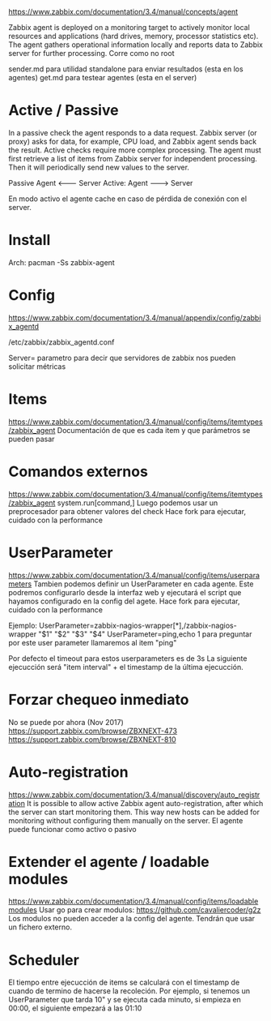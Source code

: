 https://www.zabbix.com/documentation/3.4/manual/concepts/agent

Zabbix agent is deployed on a monitoring target to actively monitor local resources and applications (hard drives, memory, processor statistics etc).
The agent gathers operational information locally and reports data to Zabbix server for further processing.
Corre como no root


sender.md para utilidad standalone para enviar resultados (esta en los agentes)
get.md para testear agentes (esta en el server)

# Active / Passive
In a passive check the agent responds to a data request. Zabbix server (or proxy) asks for data, for example, CPU load, and Zabbix agent sends back the result.
Active checks require more complex processing. The agent must first retrieve a list of items from Zabbix server for independent processing. Then it will periodically send new values to the server.

Passive Agent <--- Server
Active: Agent ---> Server

En modo activo el agente cache en caso de pérdida de conexión con el server.


# Install
Arch: pacman -Ss zabbix-agent

# Config
https://www.zabbix.com/documentation/3.4/manual/appendix/config/zabbix_agentd

/etc/zabbix/zabbix_agentd.conf

Server=
  parametro para decir que servidores de zabbix nos pueden solicitar métricas


# Items
https://www.zabbix.com/documentation/3.4/manual/config/items/itemtypes/zabbix_agent
Documentación de que es cada item y que parámetros se pueden pasar


# Comandos externos
https://www.zabbix.com/documentation/3.4/manual/config/items/itemtypes/zabbix_agent
system.run[command,<mode>]
Luego podemos usar un preprocesador para obtener valores del check
Hace fork para ejecutar, cuidado con la performance

# UserParameter
https://www.zabbix.com/documentation/3.4/manual/config/items/userparameters
Tambien podemos definir un UserParameter en cada agente.
Este podremos configurarlo desde la interfaz web y ejecutará el script que hayamos configurado en la config del agete.
Hace fork para ejecutar, cuidado con la performance

Ejemplo:
UserParameter=zabbix-nagios-wrapper[*],<Path-to>/zabbix-nagios-wrapper "$1" "$2" "$3" "$4"
UserParameter=ping,echo 1
  para preguntar por este user parameter llamaremos al item "ping"

Por defecto el timeout para estos userparameters es de 3s
La siguiente ejecucción será "item interval" + el timestamp de la última ejecucción.


# Forzar chequeo inmediato
No se puede por ahora (Nov 2017)
https://support.zabbix.com/browse/ZBXNEXT-473
https://support.zabbix.com/browse/ZBXNEXT-810


# Auto-registration
https://www.zabbix.com/documentation/3.4/manual/discovery/auto_registration
It is possible to allow active Zabbix agent auto-registration, after which the server can start monitoring them. This way new hosts can be added for monitoring without configuring them manually on the server.
El agente puede funcionar como activo o pasivo



# Extender el agente / loadable modules
https://www.zabbix.com/documentation/3.4/manual/config/items/loadablemodules
Usar go para crear modulos: https://github.com/cavaliercoder/g2z
Los modulos no pueden acceder a la config del agente. Tendrán que usar un fichero externo.



# Scheduler
El tiempo entre ejecucción de items se calculará con el timestamp de cuando de termino de hacerse la recoleción.
Por ejemplo, si tenemos un UserParameter que tarda 10" y se ejecuta cada minuto, si empieza en 00:00, el siguiente empezará a las 01:10

